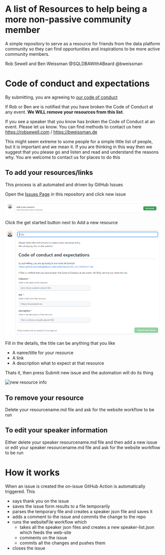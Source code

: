 # A list of Resources to help being a more non-passive community member
A simple repository to serve as a resource for friends from the data platform community so they can find opportunities and inspirations to be more active community members. 

Rob Sewell and Ben Weissman
@SQLDBAWithABeard @bweissman

# Code of conduct and expectations

By submitting, you are agreeing to [our code of conduct](https://raw.githubusercontent.com/dataplat/yourrole/main/CODE_OF_CONDUCT.md)
       
If Rob or Ben are is notified that you have broken the Code of Conduct at any event. **We WILL remove your resources from this list**.

If you see a speaker that you know has broken the Code of Conduct at an event. Please let us know. You can find methods to contact us here https://robsewell.com / https://bweissman.de

This might seem extreme to some people for a simple little list of people, but it is important and we mean it. If you are thinking in this way then we suggest that you please go and listen and read and understand the reasons why. You are welcome to contact us for places to do this

## To add your resources/links

This process is all automated and driven by GitHub Issues  

Open the [Issues Page](https://github.com/dataplat/yourrole/issues) in this repository and click new issue


![open a new issue](images/newissue.png)

Click the get started button next to Add a new resource

![empty issue](images/emptyissue.png)

Fill in the details, the title can be anything that you like

- A name/title for your resource
- A link 
- A description what to expect at that resource

Thats it, then press Submit new issue and the automation will do its thing

![new resource info](images/filledinsessions.png)

## To remove your resource

Delete your resourcename.md file and ask for the website workflow to be run
## To edit your speaker information

Either delete your speaker resourcename.md file and then add a new issue or edit your speaker resourcename.md file and ask for the website workflow to be run

# How it works

When an issue is created the on-issue GitHub Action is automatically triggered. This

- says thank you on the issue
- saves the issue form results to a file temporarily
- parses the temporary file and creates a speaker json file and saves it
- adds a comment to the issue and commits the change to the repo
- runs the websiteFile workflow which 
    - takes all the speaker json files and creates a new speaker-list.json which feeds the web-site
    - comments on the issue
    - commits all the changes and pushes them
- closes the issue
